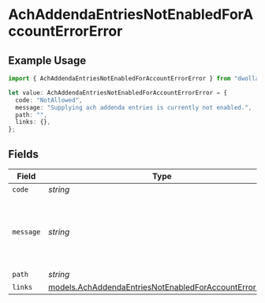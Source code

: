 # AchAddendaEntriesNotEnabledForAccountErrorError

## Example Usage

```typescript
import { AchAddendaEntriesNotEnabledForAccountErrorError } from "dwolla/models";

let value: AchAddendaEntriesNotEnabledForAccountErrorError = {
  code: "NotAllowed",
  message: "Supplying ach addenda entries is currently not enabled.",
  path: "",
  links: {},
};
```

## Fields

| Field                                                                                                                  | Type                                                                                                                   | Required                                                                                                               | Description                                                                                                            | Example                                                                                                                |
| ---------------------------------------------------------------------------------------------------------------------- | ---------------------------------------------------------------------------------------------------------------------- | ---------------------------------------------------------------------------------------------------------------------- | ---------------------------------------------------------------------------------------------------------------------- | ---------------------------------------------------------------------------------------------------------------------- |
| `code`                                                                                                                 | *string*                                                                                                               | :heavy_minus_sign:                                                                                                     | N/A                                                                                                                    | NotAllowed                                                                                                             |
| `message`                                                                                                              | *string*                                                                                                               | :heavy_minus_sign:                                                                                                     | N/A                                                                                                                    | Supplying ach addenda entries is currently not enabled.                                                                |
| `path`                                                                                                                 | *string*                                                                                                               | :heavy_minus_sign:                                                                                                     | N/A                                                                                                                    |                                                                                                                        |
| `links`                                                                                                                | [models.AchAddendaEntriesNotEnabledForAccountErrorLinks](../models/achaddendaentriesnotenabledforaccounterrorlinks.md) | :heavy_minus_sign:                                                                                                     | N/A                                                                                                                    | {}                                                                                                                     |